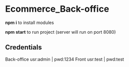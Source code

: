 # Ecommerce_Back-office

**npm i** to install modules

**npm start** to run project (server will run on port 8080)

Credentials
-----------

Back-office usr:admin | pwd:1234
Front       usr:test  | pwd:test
